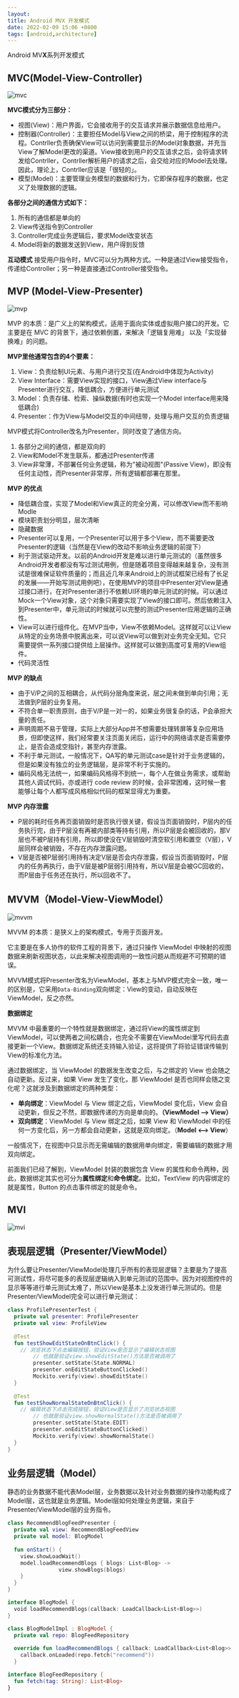 ```yaml
---
layout: 
title: Android MVX 开发模式
date: 2022-02-09 15:06 +0800
tags: [android,architecture]
---
```


Android MV**X**系列开发模式

<!--more-->



## MVC(Model-View-Controller)

![mvc](https://s2.loli.net/2022/07/19/9vWRi3DwhFlAe6I.png)

**MVC模式分为三部分：**

* 视图(View)：用户界面，它会接收用于的交互请求并展示数据信息给用户。
* 控制器(Controller)：主要担任Model与View之间的桥梁，用于控制程序的流程。Contrller负责确保View可以访问到需要显示的Model对象数据，并充当View了解Model更改的渠道。View接收到用户的交互请求之后，会将请求转发给Contrller，Contrller解析用户的请求之后，会交给对应的Model去处理。因此，理论上，Contrller应该是「很轻的」。
* 模型(Model)：主要管理业务模型的数据和行为，它即保存程序的数据，也定义了处理数据的逻辑。

**各部分之间的通信方式如下：**

1. 所有的通信都是单向的
2. View传送指令到Controller
3. Controller完成业务逻辑后，要求Model改变状态
4. Model将新的数据发送到View，用户得到反馈

**互动模式**
接受用户指令时，MVC可以分为两种方式。一种是通过View接受指令，传递给Controller；另一种是直接通过Controller接受指令。



## MVP (Model-View-Presenter)

![mvp](https://s2.loli.net/2022/07/19/SoJ9iOUjm1Dp58R.png)

MVP 的本质：是广义上的架构模式，适用于面向实体或虚拟用户接口的开发。它主要是在 MVC 的背景下，通过依赖倒置，来解决「逻辑复用难」 以及「实现替换难」的问题。

**MVP里他通常包含的4个要素：**

1. View：负责绘制UI元素、与用户进行交互(在Android中体现为Activity)
2. View Interface：需要View实现的接口，View通过View interface与Presenter进行交互，降低耦合，方便进行单元测试
3. Model：负责存储、检索、操纵数据(有时也实现一个Model interface用来降低耦合)
4. Presenter：作为View与Model交互的中间纽带，处理与用户交互的负责逻辑

MVP模式将Controller改名为Presenter，同时改变了通信方向。

1. 各部分之间的通信，都是双向的
2. View和Model不发生联系，都通过Presenter传递
3. View非常薄，不部署任何业务逻辑，称为"被动视图"(Passive View)，即没有任何主动性，而Presenter非常厚，所有逻辑都部署在那里。

**MVP 的优点**

- 降低耦合度，实现了Model和View真正的完全分离，可以修改View而不影响Modle
- 模块职责划分明显，层次清晰
- 隐藏数据
- Presenter可以复用，一个Presenter可以用于多个View，而不需要更改Presenter的逻辑（当然是在View的改动不影响业务逻辑的前提下）
- 利于测试驱动开发。以前的Android开发是难以进行单元测试的（虽然很多Android开发者都没有写过测试用例，但是随着项目变得越来越复杂，没有测试是很难保证软件质量的；而且近几年来Android上的测试框架已经有了长足的发展——开始写测试用例吧），在使用MVP的项目中Presenter对View是通过接口进行，在对Presenter进行不依赖UI环境的单元测试的时候。可以通过Mock一个View对象，这个对象只需要实现了View的接口即可。然后依赖注入到Presenter中，单元测试的时候就可以完整的测试Presenter应用逻辑的正确性。
- View可以进行组件化。在MVP当中，View不依赖Model。这样就可以让View从特定的业务场景中脱离出来，可以说View可以做到对业务完全无知。它只需要提供一系列接口提供给上层操作。这样就可以做到高度可复用的View组件。
- 代码灵活性

**MVP 的缺点**

- 由于V/P之间的互相耦合，从代码分层角度来说，层之间未做到单向引用；无法做到P层的业务复用。
- 不符合单一职责原则，由于V/P是一对一的，如果业务很复杂的话，P会承担大量的责任。
- 声明周期不易于管理，实际上大部分App并不想需要处理转屏等复杂应用场景，但即使这样，我们经常要关注页面关闭后，运行中的网络请求是否需要停止，是否会造成空指针，甚至内存泄露。
- 不利于单元测试，一般情况下，QA写的单元测试case是针对于业务逻辑的，但是如果没有独立的业务逻辑层，是非常不利于实施的。
- 编码风格无法统一，如果编码风格得不到统一，每个人在做业务需求，或帮助其他人调试代码，亦或进行 code review 的时候，会非常困难，这时候一套能够让每个人都写成风格相似代码的框架显得尤为重要。

**MVP 内存泄露**

- P层的耗时任务再页面销毁时是否执行很关键，假设当页面销毁时，P层内的任务执行完，由于P层没有再被内部类等持有引用，所以P层是会被回收的，那V层也不被P层持有引用，所以即使没在V层销毁时清空软引用和置空（V层），V层同样会被销毁，不存在内存泄露问题。
- V层是否被P层弱引用持有决定V层是否会内存泄露，假设当页面销毁时，P层内的任务再执行，由于V层是被P层弱引用持有，所以V层是会被GC回收的，而P层由于任务还在执行，所以回收不了。



## MVVM（Model-View-ViewModel）

![mvvm](https://s2.loli.net/2022/07/19/lPC2rz1KiDG5Wud.jpg)

MVVM 的本质：是狭义上的架构模式，专用于页面开发。

它主要是在多人协作的软件工程的背景下，通过只操作 ViewModel 中映射的视图数据来刷新视图状态，以此来解决视图调用的一致性问题从而规避不可预期的错误。

MVVM模式将Presenter改名为ViewModel，基本上与MVP模式完全一致，唯一的区别是，它采用`Data-Binding`双向绑定：View的变动，自动反映在ViewModel，反之亦然。



**数据绑定**

MVVM 中最重要的一个特性就是数据绑定，通过将View的属性绑定到ViewModel，可以使两者之间松耦合，也完全不需要在ViewModel里写代码去直接更新一个View。数据绑定系统还支持输入验证，这将提供了将验证错误传输到View的标准化方法。

通过数据绑定，当 ViewModel 的数据发生改变之后，与之绑定的 View 也会随之自动更新。反过来，如果 View 发生了变化，那 ViewModel 是否也同样会随之变化呢？这就涉及到数据绑定的两种类型：

- **单向绑定**：ViewModel 与 View 绑定之后，ViewModel 变化后，View 会自动更新，但反之不然，即数据传递的方向是单向的。**（ViewModel —> View）**
- **双向绑定**：ViewModel 与 View 绑定之后，如果 View 和 ViewModel 中的任何一方变化后，另一方都会自动更新，这就是双向绑定。（**Model <—> View**）

一般情况下，在视图中只显示而无需编辑的数据用单向绑定，需要编辑的数据才用双向绑定。

前面我们已经了解到，ViewModel 封装的数据包含 View 的属性和命令两种，因此，数据绑定其实也可分为**属性绑定**和**命令绑定**。比如，TextView 的内容绑定的就是属性，Button 的点击事件绑定的就是命令。



## MVI

![mvi](https://s2.loli.net/2022/07/19/EfyQ4McjsDgawbt.png)



## 表现层逻辑（Presenter/ViewModel）

为什么要让Presenter/ViewModel处理几乎所有的表现层逻辑？主要是为了提高可测试性，将尽可能多的表现层逻辑纳入到单元测试的范围中。因为对视图控件的显示等等进行单元测试太难了，所以View是基本上没发进行单元测试的。但是Presenter/ViewModel完全可以进行单元测试：

```kotlin
class ProfilePresenterTest {
  private val presenter: ProfilePresenter
  private val view: ProfileView
  
  @Test
  fun testShowEditStateOnBtnClick() {
    // 浏览状态下点击编辑按钮，验证View是否显示了编辑状态视图
		// 也就是验证view.showEditState()方法是否被调用了
		presenter.setState(State.NORMAL)
		presenter.onEditStateButtonClicked()
		Mockito.verify(view).showEditState()
  }
  
  @Test
  fun testShowNormalStateOnBtnClick() {
    // 编辑状态下点击完成按钮，验证View是否显示了浏览状态视图
		// 也就是验证view.showNormalState()方法是否被调用了
		presenter.setState(State.EDIT)
		presenter.onEditStateButtonClicked()
		Mockito.verify(view).showNormalState()
  }
}
```



## 业务层逻辑（Model）

静态的业务数据不能代表Model层，业务数据以及针对业务数据的操作功能构成了Model层，这也就是业务逻辑。Model层如何处理业务逻辑，来自于Presenter/ViewModel层的业务指令。

```kotlin
class RecommendBlogFeedPresenter {
  private val view: RecommendBlogFeedView
  private val model: BlogModel
  
  fun onStart() {
    view.showLoadWait()
    model.loadRecommendBlogs { blogs: List<Blog> ->
				view.showBlogs(blogs)
    }
  }
}
```

```kotlin
interface BlogModel {
  void loadRecommendBlogs(callback: LoadCallback<List<Blog>>)
}
```

```kotlin
class BlogModelImpl : BlogModel {
  private val repo: BlogFeedRepository
  
  override fun loadRecommendBlogs { callback: LoadCallback<List<Blog>> ->
    callback.onLoaded(repo.fetch("recommend"))
  }
```

```kotlin
interface BlogFeedRepository {
  fun fetch(tag: String): List<Blog>
}
```







